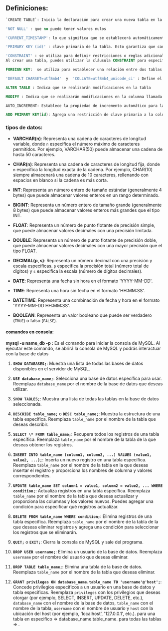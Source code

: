 ## Definiciones:



```sql
`CREATE TABLE`: Inicia la declaración para crear una nueva tabla en la base de datos.
```

```sql
'NOT NULL' : que no puede tener valores nulos
```

```sql
'CURRENT_TIMESTAMP': lo que significa que se establecerá automáticamente en la fecha y hora actual cuando se inserte un nuevo registro en la tabla
```

```sql
'PRIMARY KEY (id)' : clave primaria de la tabla. Esto garantiza que cada valor en esta columna sea único y permite una identificación única de cada registro en la tabla
```

```sql
'CONSTRAINT' : se utiliza para definir restricciones o reglas adicionales en una tabla. Estas restricciones aseguran que los datos cumplan ciertas condiciones para garantizar la integridad y consistencia de los datos almacenados en la base de datos.
Al crear una tabla, puedes utilizar la cláusula CONSTRAINT para especificar restricciones en diferentes niveles, como restricciones de columna o restricciones de tabla.
```

```sql
FOREIGN KEY:  se utiliza para establecer una relación entre dos tablas basada en una columna común. Define una restricción de integridad referencial que asegura que los valores en la columna de la tabla secundaria coincidan con los valores existentes en la columna de la tabla principal.
```

```sql
'DEFAULT CHARSET=utf8mb4'  y  'COLLATE=utf8mb4_unicode_ci' : Define el conjunto de caracteres predeterminado (`utf8mb4`) y la configuración de ordenamiento (`utf8mb4_unicode_ci`) para la tabla.
```

```sql
ALTER TABLE : Indica que se realizarán modificaciones en la tabla
```

```sql
MODIFY : Indica que se realizarán modificaciones en la columna llamada
```

```sql
AUTO_INCREMENT: Establece la propiedad de incremento automático para la columna `id`, lo que significa que se generará automáticamente un valor único y creciente para cada nueva fila insertada en la tabla.
```

```sql
ADD PRIMARY KEY(id): Agrega una restricción de clave primaria a la columna `id` en la tabla `nn`. Esto define la columna `id` como la clave primaria de la tabla, lo que implica que debe contener valores únicos y no nulos.
```



### tipos de datos:

- **VARCHAR(n)**: Representa una cadena de caracteres de longitud variable, donde `n` especifica el número máximo de caracteres permitidos. Por ejemplo, VARCHAR(50) puede almacenar una cadena de hasta 50 caracteres.

- **CHAR(n)**: Representa una cadena de caracteres de longitud fija, donde `n` especifica la longitud exacta de la cadena. Por ejemplo, CHAR(10) siempre almacenará una cadena de 10 caracteres, rellenando con espacios en blanco si la cadena es más corta.

- **INT**: Representa un número entero de tamaño estándar (generalmente 4 bytes) que puede almacenar valores enteros en un rango determinado.

- **BIGINT**: Representa un número entero de tamaño grande (generalmente 8 bytes) que puede almacenar valores enteros más grandes que el tipo INT.

- **FLOAT**: Representa un número de punto flotante de precisión simple, que puede almacenar valores decimales con una precisión limitada.

- **DOUBLE**: Representa un número de punto flotante de precisión doble, que puede almacenar valores decimales con una mayor precisión que el tipo FLOAT.

- **DECIMAL(p, s)**: Representa un número decimal con una precisión y escala específicas. `p` especifica la precisión total (número total de dígitos) y `s` especifica la escala (número de dígitos decimales).

- **DATE**: Representa una fecha sin hora en el formato 'YYYY-MM-DD'.

- **TIME**: Representa una hora sin fecha en el formato 'HH:MM:SS'.

- **DATETIME**: Representa una combinación de fecha y hora en el formato 'YYYY-MM-DD HH:MM:SS'.

- **BOOLEAN**: Representa un valor booleano que puede ser verdadero (`TRUE`) o falso (`FALSE`).

  

#### comandos en consola:

**mysql -u name_db -p :** Es el comando para iniciar la consola de MySQL. Al ejecutar este comando, se abrirá la consola de MySQL y podrás interactuar con la base de datos

1. **`SHOW DATABASES;`**: Muestra una lista de todas las bases de datos disponibles en el servidor de MySQL.
2. **`USE database_name;`**: Selecciona una base de datos específica para usar. Reemplaza `database_name` por el nombre de la base de datos que deseas utilizar.
3. **`SHOW TABLES;`**: Muestra una lista de todas las tablas en la base de datos seleccionada.
4. **`DESCRIBE table_name;`** o **`DESC table_name;`**: Muestra la estructura de una tabla específica. Reemplaza `table_name` por el nombre de la tabla que deseas describir.
5. **`SELECT \* FROM table_name;`**: Recupera todos los registros de una tabla específica. Reemplaza `table_name` por el nombre de la tabla de la que deseas obtener los registros.
6. **`INSERT INTO table_name (column1, column2, ...) VALUES (value1, value2, ...);`**: Inserta un nuevo registro en una tabla específica. Reemplaza `table_name` por el nombre de la tabla en la que deseas insertar el registro y proporciona los nombres de columna y valores correspondientes.
7. **`UPDATE table_name SET column1 = value1, column2 = value2, ... WHERE condition;`**: Actualiza registros en una tabla específica. Reemplaza `table_name` por el nombre de la tabla que deseas actualizar y proporciona las columnas y los valores nuevos. Puedes agregar una condición para especificar qué registros actualizar.
8. **`DELETE FROM table_name WHERE condition;`**: Elimina registros de una tabla específica. Reemplaza `table_name` por el nombre de la tabla de la que deseas eliminar registros y agrega una condición para seleccionar los registros que se eliminarán.
9. **`QUIT;`** o **`EXIT;`**: Cierra la consola de MySQL y sale del programa.

1. **`DROP USER username;`**: Elimina un usuario de la base de datos. Reemplaza `username` por el nombre del usuario que deseas eliminar.
2. **`DROP TABLE table_name;`**: Elimina una tabla de la base de datos. Reemplaza `table_name` por el nombre de la tabla que deseas eliminar.
3. **`GRANT privileges ON database_name.table_name TO 'username'@'host';`**: Concede privilegios específicos a un usuario en una base de datos y tabla específicas. Reemplaza `privileges` con los privilegios que deseas otorgar (por ejemplo, SELECT, INSERT, UPDATE, DELETE, etc.), `database_name` con el nombre de la base de datos, `table_name` con el nombre de la tabla, `username` con el nombre de usuario y `host` con la ubicación del host (por ejemplo, 'localhost', '127.0.0.1', etc.).  para una tabla en especifico => database_name.table_name. para todas las tablas => *.*